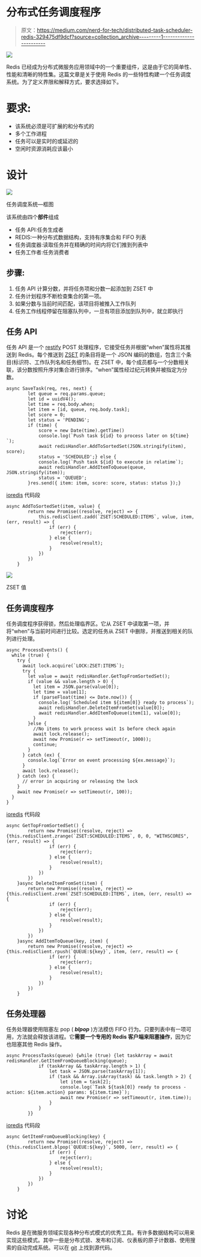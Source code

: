 # 分布式任务调度程序

> 原文：<https://medium.com/nerd-for-tech/distributed-task-scheduler-redis-329475df9dcf?source=collection_archive---------1----------------------->

![](img/b807a240b70f535a7363db3e992e1ef4.png)

Redis 已经成为分布式微服务应用领域中的一个重要组件，这是由于它的简单性、性能和清晰的特性集。这篇文章是关于使用 Redis 的一些特性构建一个任务调度系统。为了定义界限和解释方式，要求选择如下。

# 要求:

*   该系统必须是可扩展的和分布式的
*   多个工作进程
*   任务可以是实时的或延迟的
*   空闲时资源消耗应该最小

# 设计

![](img/003b49f4756a0c877f04ffbeac662525.png)

任务调度系统—框图

该系统由四个**部件**组成

*   任务 API:任务生成者
*   REDIS:一种分布式数据结构，支持有序集合和 FIFO 列表
*   任务调度器:读取任务并在精确的时间内将它们推到列表中
*   任务工作者:任务消费者

## 步骤:

1.  任务 API 计算分数，并将任务项和分数一起添加到 ZSET 中
2.  任务计划程序不断检查集合的第一项。
3.  如果分数与当前时间匹配，该项目将被推入工作队列
4.  任务工作线程停留在阻塞队列中，一旦有项目添加到队列中，就立即执行

## 任务 API

任务 API 是一个 [restify](http://restify.com/) POST 处理程序，它接受任务并根据“when”属性将其推送到 Redis。每个推送到 [ZSET](https://redis.io/commands/ZADD) 的条目将是一个 JSON 编码的数组，包含三个条目(标识符、工作队列名和任务细节)。在 ZSET 中，每个成员都与一个分数相关联，该分数按照升序对集合进行排序。“when”属性经过纪元转换并被指定为分数。

```
async SaveTask(req, res, next) {
        let queue = req.params.queue;
        let id = uuidV4();
        let time = req.body.when;
        let item = [id, queue, req.body.task];
        let score = 0;
        let status = 'PENDING';
        if (time) {
            score = new Date(time).getTime()
            console.log(`Push task ${id} to process later on ${time} `);
            await redisHandler.AddToSortedSet(JSON.stringify(item), score);
            status = 'SCHEDULED';} else {
            console.log(`Push task ${id} to execute in relatime`);
            await redisHandler.AddItemToQueue(queue, JSON.stringify(item));
            status = 'QUEUED';
        }res.send({ item: item, score: score, status: status });}
```

[ioredis](https://github.com/luin/ioredis) 代码段

```
async AddToSortedSet(item, value) {
        return new Promise((resolve, reject) => {
            this.redisClient.zadd(`ZSET:SCHEDULED:ITEMS`, value, item, (err, result) => {
                if (err) {
                    reject(err);
                } else {
                    resolve(result);
                }
            })
        })
    }
```

![](img/f32273a4d9c066dd5fd2cae3e92f1459.png)

ZSET 值

## 任务调度程序

任务调度程序获得锁，然后处理临界区。它从 ZSET 中读取第一项，并将“when”与当前时间进行比较。选定的任务从 ZSET 中删除，并推送到相关的队列进行处理。

```
async ProcessEvents() {
  while (true) {
    try {
      await lock.acquire(`LOCK:ZSET:ITEMS`);
      try {
        let value = await redisHandler.GetTopFromSortedSet();
        if (value && value.length > 0) {
          let item = JSON.parse(value[0]);
          let time = value[1];
          if (parseFloat(time) <= Date.now()) {
            console.log(`Scheduled item ${item[0]} ready to process`);
            await redisHandler.DeleteItemFromSet(value[0]);
            await redisHandler.AddItemToQueue(item[1], value[0]);
          }
        }else {
          //No items to work process wait 1s before check again
          await lock.release();
          await new Promise(r => setTimeout(r, 1000));
          continue;
        }
      } catch (ex) {
        console.log(`Error on event processing ${ex.message}`);
      }
      await lock.release();
    } catch (ex) {
      // error in acquiring or releasing the lock
    }
    await new Promise(r => setTimeout(r, 100));
  }
}
```

[ioredis](https://github.com/luin/ioredis) 代码段

```
async GetTopFromSortedSet() {
        return new Promise((resolve, reject) => {this.redisClient.zrange(`ZSET:SCHEDULED:ITEMS`, 0, 0, "WITHSCORES", (err, result) => {
                if (err) {
                    reject(err);
                } else {
                    resolve(result);
                }
            })
        })
    }async DeleteItemFromSet(item) {
        return new Promise((resolve, reject) => {this.redisClient.zrem(`ZSET:SCHEDULED:ITEMS`, item, (err, result) => {
                if (err) {
                    reject(err);
                } else {
                    resolve(result);
                }
            })
        })
    }async AddItemToQueue(key, item) {
        return new Promise((resolve, reject) => {this.redisClient.rpush(`QUEUE:${key}`, item, (err, result) => {
                if (err) {
                    reject(err);
                } else {
                    resolve(result);
                }
            })
        })
    }
```

## 任务处理器

任务处理器使用阻塞左 pop ( ***blpop*** )方法模仿 FIFO 行为。只要列表中有一项可用，方法就会释放该进程。它**需要一个专用的 Redis 客户端来阻塞操作**，因为它也阻塞其他 Redis 操作。

```
async ProcessTasks(queue) {while (true) {let taskArray = await redisHandler.GetItemFromQueueBlocking(queue);
            if (taskArray && taskArray.length > 1) {
                let task = JSON.parse(taskArray[1]);
                if (task && Array.isArray(task) && task.length > 2) {
                    let item = task[2];
                    console.log(`Task ${task[0]} ready to process - action: ${item.action} params: ${item.time}`);
                    await new Promise(r => setTimeout(r, item.time));
                }
            }
        }}
```

[ioredis](https://github.com/luin/ioredis) 代码段

```
async GetItemFromQueueBlocking(key) {
        return new Promise((resolve, reject) => {this.redisClient.blpop(`QUEUE:${key}`, 5000, (err, result) => {
                if (err) {
                    reject(err);
                } else {
                    resolve(result);
                }
            })
        })
    }
```

# 讨论

Redis 是在微服务领域实现各种分布式模式的优秀工具。有许多数据结构可以用来实现这些模式。其中一些是分布式锁、发布和订阅、仪表板的原子计数器、使用搜索的自动完成系统。可以在 [git](https://github.com/sukitha/distributed-task-scheduler) 上找到源代码。